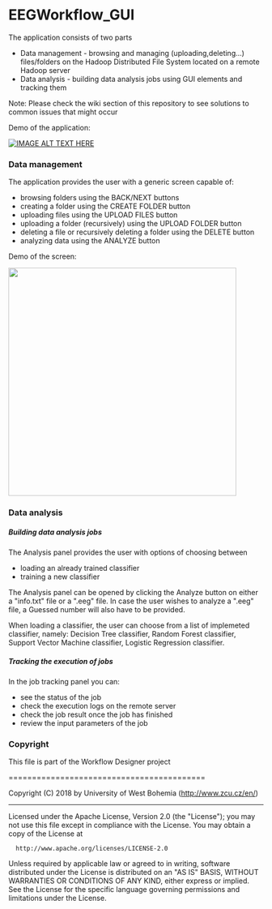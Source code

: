 # EEGWorkflow_GUI  

The application consists of two parts   
- Data management - browsing and managing (uploading,deleting...) files/folders on the Hadoop Distributed File System located on a remote Hadoop server  
- Data analysis - building data analysis jobs using GUI elements and tracking them

Note: Please check the wiki section of this repository to see solutions to common issues that might occur


Demo of the application: 

[![IMAGE ALT TEXT HERE](https://img.youtube.com/vi/48r53zLVOLM/0.jpg)](https://www.youtube.com/watch?v=48r53zLVOLM)

### Data management

The application provides the user with a generic screen capable of: 

- browsing folders using the BACK/NEXT buttons 
- creating a folder using the CREATE FOLDER button
- uploading files using the UPLOAD FILES button
- uploading a folder (recursively) using the UPLOAD FOLDER button
- deleting a file or recursively deleting a folder using the DELETE button
- analyzing data using the ANALYZE button

Demo of the screen:    

<img src="https://user-images.githubusercontent.com/16664769/29004325-edf870f2-7ac5-11e7-845b-341fe69af471.png" width="450" height="450" />
  
  

### Data analysis  

##### Building data analysis jobs 
The Analysis panel provides the user with options of choosing between
- loading an already trained classifier 
- training a new classifier

The Analysis panel can be opened by clicking the Analyze button on either a "info.txt" file or a ".eeg" file.
In case the user wishes to analyze a ".eeg" file, a Guessed number will also have to be provided.

When loading a classifier, the user can choose from a list of implemeted classifier, 
namely: Decision Tree classifier, Random Forest classifier, Support Vector Machine classifier, Logistic Regression classifier.   

##### Tracking the execution of jobs

In the job tracking panel you can:   
 - see the status of the job
 - check the execution logs on the remote server
 - check the job result once the job has finished
 - review the input parameters of the job

### Copyright

 
  This file is part of the Workflow Designer project

  ==========================================
 
  Copyright (C) 2018 by University of West Bohemia (http://www.zcu.cz/en/)
 
 ***********************************************************************************************************************
 
  Licensed under the Apache License, Version 2.0 (the "License"); you may not use this file except in compliance with
  the License. You may obtain a copy of the License at
 
      http://www.apache.org/licenses/LICENSE-2.0
 
  Unless required by applicable law or agreed to in writing, software distributed under the License is distributed on
  an "AS IS" BASIS, WITHOUT WARRANTIES OR CONDITIONS OF ANY KIND, either express or implied. See the License for the
  specific language governing permissions and limitations under the License.

